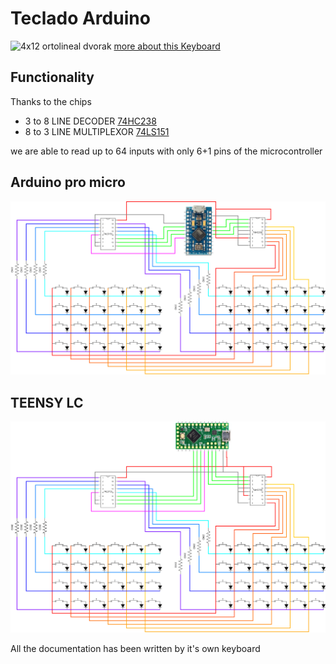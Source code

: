 # Teclado Arduino
![4x12 ortolineal dvorak](img/mdeia/20211022_161109.jpg)
[more about this Keyboard](keyboards/keyboard48/)



## Functionality
Thanks to the chips 
 - 3 to 8 LINE DECODER [74HC238](documentation/datasheet-DECO-M74HC238_STMicroelectronics.pdf)
 - 8 to 3 LINE MULTIPLEXOR [74LS151](documentation/datasheet-MUX-74LS151.pdf)

 we are able to read up to 64 inputs with only 6+1 pins of the microcontroller

## Arduino pro micro
![](img/proMicro4x12keyb.drawio.png)

## TEENSY LC
![](img/teensyLC4x12keyb.drawio.png)




All the documentation has been written by it's own keyboard